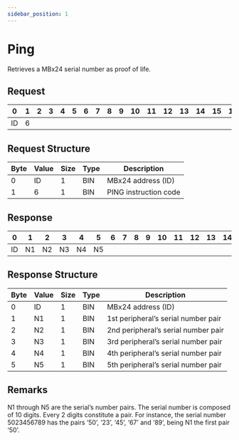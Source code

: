 ```yaml
---
sidebar_position: 1
---
```


# Ping

Retrieves a MBx24 serial number as proof of life.

## Request

| 0  | 1  | 2  | 3  | 4  | 5  | 6  | 7  | 8  | 9  | 10 | 11 | 12 | 13 | 14 | 15 | 16 | 17 | 18 | 19 | 20 | 21 | 22 | 23 | 24 | 25 | 26 | 27 | 28 | 29 | 30 | 31 |
|----|----|----|----|----|----|----|----|----|----|----|----|----|----|----|----|----|----|----|----|----|----|----|----|----|----|----|----|----|----|----|----|
| ID | 6 |    |  |    |    |    |    |    |    |    |    |    |    |    |    |    |    |    |    |    |    |    |    |    |    |    |    |    |    |    |  |

## Request Structure

| Byte | Value | Size | Type | Description                    |
|------|-------|------|------|--------------------------------|
| 0    | ID    | 1    | BIN  | MBx24 address (ID)            |
| 1    | 6     | 1    | BIN  | PING instruction code         |

## Response

| 0  | 1  | 2  | 3  | 4  | 5  | 6  | 7  | 8  | 9  | 10 | 11 | 12 | 13 | 14 | 15 | 16 | 17 | 18 | 19 | 20 | 21 | 22 | 23 | 24 | 25 | 26 | 27 | 28 | 29 | 30 | 31 |
|----|----|----|----|----|----|----|----|----|----|----|----|----|----|----|----|----|----|----|----|----|----|----|----|----|----|----|----|----|----|----|----|
| ID | N1 |  N2 | N3 |  N4  |  N5  |    |    |    |    |    |    |    |    |    |    |    |    |    |    |    |    |    |    |    |    |    |    |    |    |    |  |

## Response Structure

| Byte | Value | Size | Type | Description                           |
|------|-------|------|------|---------------------------------------|
| 0    | ID    | 1    | BIN  | MBx24 address (ID)                   |
| 1    | N1    | 1    | BIN  | 1st peripheral’s serial number pair  |
| 2    | N2    | 1    | BIN  | 2nd peripheral’s serial number pair  |
| 3    | N3    | 1    | BIN  | 3rd peripheral’s serial number pair  |
| 4    | N4    | 1    | BIN  | 4th peripheral’s serial number pair  |
| 5    | N5    | 1    | BIN  | 5th peripheral’s serial number pair  |

## Remarks

N1 through N5 are the serial’s number pairs. The serial number is composed of 10 digits. Every 2
digits constitute a pair. For instance, the serial number 5023456789 has the pairs ‘50’, ‘23’, ‘45’, ‘67’
and ‘89’, being N1 the first pair ‘50’.
